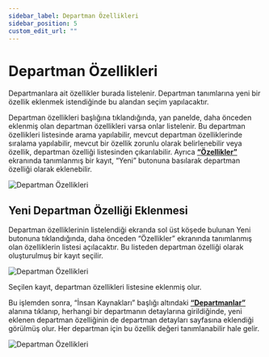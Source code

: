 ```yaml
---
sidebar_label: Departman Özellikleri
sidebar_position: 5
custom_edit_url: ""
---
```


# Departman Özellikleri

Departmanlara ait özellikler burada listelenir. Departman tanımlarına yeni bir özellik eklenmek istendiğinde bu alandan seçim yapılacaktır.

Departman özellikleri başlığına tıklandığında, yan panelde, daha önceden eklenmiş olan departman özellikleri varsa onlar listelenir. Bu departman özellikleri listesinde arama yapılabilir, mevcut departman özelliklerinde sıralama yapılabilir, mevcut bir özellik zorunlu olarak belirlenebilir veya özellik, departman özelliği listesinden çıkarılabilir. Ayrıca **[“Özellikler”](./properties.md)** ekranında tanımlanmış bir kayıt, “Yeni” butonuna basılarak departman özelliği olarak eklenebilir.

![Departman Özellikleri](https://docsbimser.blob.core.windows.net/imagecontainer/auto-upload00f53e09-a09a-4a42-b3e7-d8b0952d24e5)

## Yeni Departman Özelliği Eklenmesi
Departman özelliklerinin listelendiği ekranda sol üst köşede bulunan Yeni butonuna tıklandığında, daha önceden “Özellikler” ekranında tanımlanmış olan özelliklerin listesi açılacaktır. Bu listeden departman özelliği olarak oluşturulmuş bir kayıt seçilir.

![Departman Özellikleri](https://docsbimser.blob.core.windows.net/imagecontainer/auto-upload4a01f69e-5ca7-4c0f-b13b-945120b353e5)

Seçilen kayıt, departman özellikleri listesine eklenmiş olur.

Bu işlemden sonra, “İnsan Kaynakları” başlığı altındaki **[“Departmanlar”](departments.md)** alanına tıklanıp, herhangi bir departmanın detaylarına girildiğinde, yeni eklenen departman özelliğinin de departman detayları sayfasına eklendiği görülmüş olur. Her departman için bu özellik değeri tanımlanabilir hale gelir.

<div style={{textAlign: 'center'}}>

![Departman Özellikleri](https://docsbimser.blob.core.windows.net/imagecontainer/auto-upload4543c472-cb91-426e-b445-4434c3c74ed7)

</div>